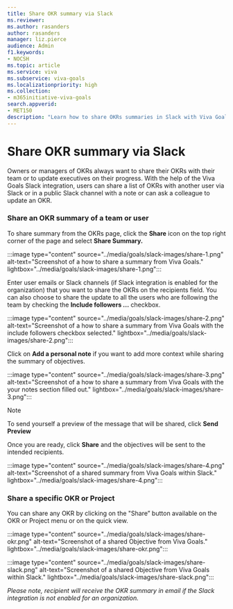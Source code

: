 ```yaml
---
title: Share OKR summary via Slack
ms.reviewer: 
ms.author: rasanders
author: rasanders
manager: liz.pierce
audience: Admin
f1.keywords:
- NOCSH
ms.topic: article
ms.service: viva
ms.subservice: viva-goals
ms.localizationpriority: high
ms.collection:  
- m365initiative-viva-goals  
search.appverid:
- MET150
description: "Learn how to share OKRs summaries in Slack with Viva Goals"
---
```


# Share OKR summary via Slack  

Owners or managers of OKRs always want to share their OKRs with their team or to update executives on their progress. With the help of the Viva Goals Slack integration, users can share a list of OKRs with another user via Slack or in a public Slack channel with a note or can ask a colleague to update an OKR.

### Share an OKR summary of a team or user

 To share summary from the OKRs page, click the **Share** icon on the top right corner of the page and select **Share Summary.**

:::image type="content" source="../media/goals/slack-images/share-1.png" alt-text="Screenshot of a how to share a summary from Viva Goals." lightbox="../media/goals/slack-images/share-1.png":::

Enter user emails or Slack channels (if Slack integration is enabled for the organization) that you want to share the OKRs on the recipients field. You can also choose to share the update to all the users who are following the team by checking the **Include followers ...** checkbox.

:::image type="content" source="../media/goals/slack-images/share-2.png" alt-text="Screenshot of a how to share a summary from Viva Goals with the include followers checkbox selected." lightbox="../media/goals/slack-images/share-2.png":::

Click on **Add a personal note** if you want to add more context while sharing the summary of objectives. 

:::image type="content" source="../media/goals/slack-images/share-3.png" alt-text="Screenshot of a how to share a summary from Viva Goals with the your notes section filled out." lightbox="../media/goals/slack-images/share-3.png":::

> [!NOTE]
> To send yourself a preview of the message that will be shared, click **Send Preview**

Once you are ready, click **Share** and the objectives will be sent to the intended recipients. 

:::image type="content" source="../media/goals/slack-images/share-4.png" alt-text="Screenshot of a shared summary from Viva Goals within Slack." lightbox="../media/goals/slack-images/share-4.png":::

### Share a specific OKR or Project 

You can share any OKR by clicking on the "Share” button available on the OKR or Project menu or on the quick view.

:::image type="content" source="../media/goals/slack-images/share-okr.png" alt-text="Screenshot of a shared Objective from Viva Goals." lightbox="../media/goals/slack-images/share-okr.png":::

:::image type="content" source="../media/goals/slack-images/share-slack.png" alt-text="Screenshot of a shared Objective from Viva Goals within Slack." lightbox="../media/goals/slack-images/share-slack.png":::

*Please note, recipient will receive the OKR summary in email if the Slack integration is not enabled for an organization.*
